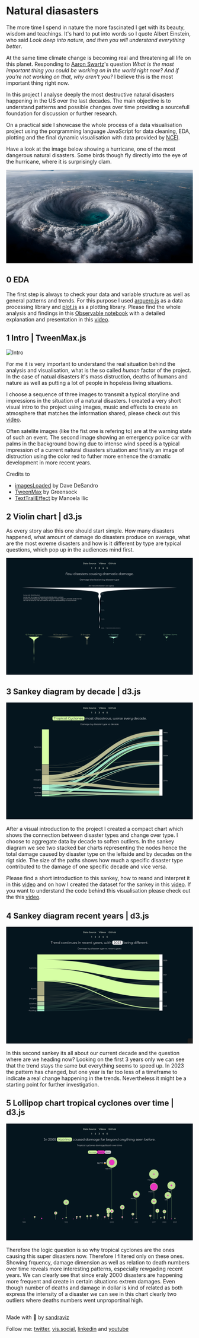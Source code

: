 # Natural diasasters 

The more time I spend in nature the more fascinated I get with its beauty, wisdom and teachings. It's hard to put into words so I quote Albert Einstein, who said *Look deep into nature, and then you will understand everything better*. 

At the same time climate change is becoming real and threatening all life on this planet. Responding to [Aaron Swartz](https://en.wikipedia.org/wiki/Aaron_Swartz)'s question *What is the most important thing you could be working on in the world right now? And if you're not working on that, why aren't you?* I believe this is the most important thing right now.  

In this project I analyse deeply the most destructive natural disasters happening in the US over the last decades. The main objective is to understand patterns and possible changes over time providing a sourcefull foundation for discussion or further research. 

On a practical side I showcase the whole process of a data visualisation project using the porgramming language JavaScript for data cleaning, EDA, plotting and the final dynamic visualisation with data provided by [NCEI](https://www.ncei.noaa.gov/access/billions/events/US/1980-2023?disasters[]=all-disasters). 

Have a look at the image below showing a hurricane, one of the most dangerous natural disasters. Some birds though fly directly into the eye of the hurricane, where it is surprisingly clam. 

![One of nature's biggest force: hurricanes](img/hurricane.png)

## 0 EDA

The first step is always to check your data and variable structure as well as general patterns and trends. For this purpose I used [arquero.js](https://uwdata.github.io/arquero/) as a data processing library and [plot.js](https://observablehq.com/plot/) as a plotting library. Please find the whole analysis and findings in this [Observable notebook](https://observablehq.com/@sandraviz/billion-dollar-disasters-arquero-js-plot-js?collection=@sandraviz/billion-dollar-disaster) with a detailed explanation and presentation in this [video](https://www.youtube.com/watch?v=FaoWCGo88ks).

 ## 1 Intro | TweenMax.js

![Intro](img/1A.png)

For me it is very important to understand the real situation behind the analysis and visualisation, what is the so called *human* factor of the project. In the case of natual disasters it's mass distruction, deaths of humans and nature as well as putting a lot of people in hopeless living situations. 

I choose a sequence of three images to transmit a typical storyline and impressions in the situation of a natural disasters. I created a very short visual intro to the project using images, music and effects to create an atmosphere that matches the information shared, please check out this [video](https://www.youtube.com/watch?v=vxkJkISGWGM). 

Often satelite images (like the fist one is refering to) are at the warning state of such an event. The second image showing an emergency police car with palms in the background bowing due to intense wind speed is a typical impression of a current natural disasters situation and finally an image of distruction using the color red to futher more enhence the dramatic development in more recent years. 

Credits to 
- [imagesLoaded](https://imagesloaded.desandro.com/) by Dave DeSandro
- [TweenMax](https://greensock.com/tweenmax) by Greensock
- [TextTrailEffect](https://github.com/codrops/TextTrailEffect) by Manoela Ilic

 ## 2 Violin chart | d3.js 

As every story also this one should start simple. How many disasters happened, what amount of damage do disasters produce on average, what are the most exreme disasters and how is it different by type are typical questions, which pop up in the audiences mind first. 

![Violin chart](img/2A.png)

 ## 3 Sankey diagram by decade | d3.js 

![Sankey chart1](img/3A.png)

After a visual introduction to the project I created a compact chart which shows the connection between disaster types and change over type. I choose to aggregate data by decade to soften outliers. In the sankey diagram we see two stacked bar charts representing the nodes hence the total damage caused by disaster type on the leftside and by decades on the rigt side. The size of the paths shows how much a specific disaster type contributed to the damage of one specific decade and vice versa. 
 
 Please find a short introduction to this sankey, how to reand and interpret it in this [video](https://www.youtube.com/watch?v=iPAET_ZtVxI) and on how I created the dataset for the sankey in this [video](https://www.youtube.com/watch?v=kFycJtlujEs). If you want to understand the code behind this visualisation please check out the this [video](https://www.youtube.com/watch?v=VV39xSZAJ6c).

 ## 4 Sankey diagram recent years | d3.js 

![Sankey chart 2](img/4A.png)

 In this second sankey its all about our current decade and the question where are we heading now? Looking on the first 3 years only we can see that the trend stays the same but everything seems to speed up. In 2023 the pattern has changed, but one year is far too less of a timeframe to indicate a real change happening in the trends. Nevertheless it might be a starting point for further investigation. 

 ## 5 Lollipop chart tropical cyclones over time | d3.js

 ![Lollipop chart](img/5A.png)

Therefore the logic question is so why tropical cyclones are the ones causing this super disasters now. Therefore I filtered only on these ones. Showing frquency, damage dimension as well as relation to death numbers over time reveals more interesting patterns, especially rewgading recent years. We can clearly see that since eraly 2000 disasters are happening more frequent and create in certain situations extrem damages. Even though number of deaths and damage in dollar is kind of related as both express the intensity of a disaster we can see in this chart clearly two outliers where deaths numbers went unproportinal high. 

##

Made with :green_heart:  by [sandraviz](https://www.sandraviz.com/)

Follow me: [twitter](https://twitter.com/SandraCrypto), [vis.social](https://vis.social/@sb_42), [linkedin](https://www.linkedin.com/in/sandradataviz/) and  [youtube](https://www.youtube.com/@sandraviz3403)









 
 

 






